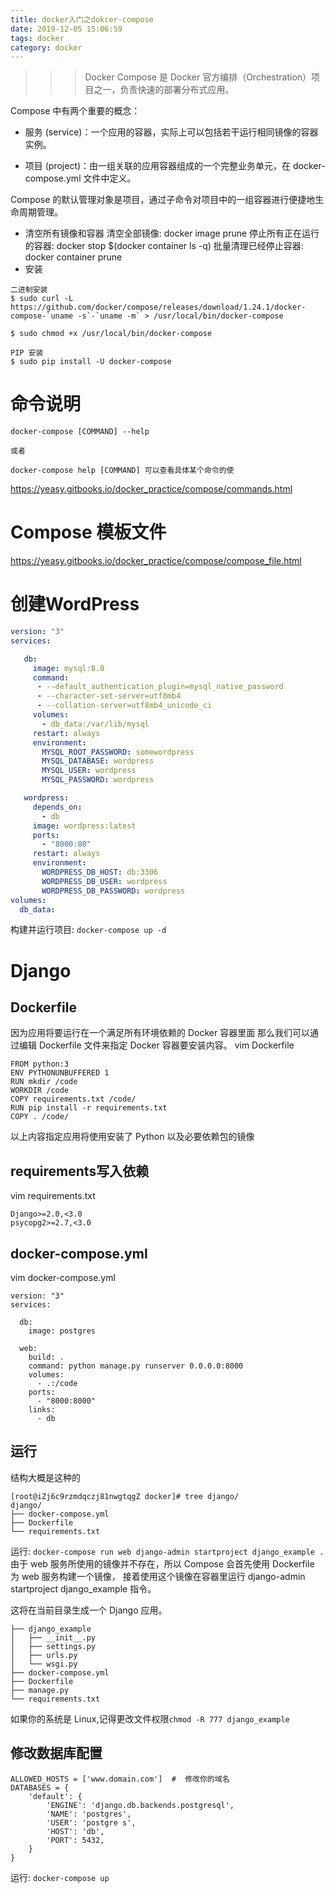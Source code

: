 ```yaml
---
title: docker入门之dokcer-compose
date: 2019-12-05 15:06:59
tags: docker
category: docker
---
```

>>> Docker Compose 是 Docker 官方编排（Orchestration）项目之一，负责快速的部署分布式应用。

Compose 中有两个重要的概念：

* 服务 (service)：一个应用的容器，实际上可以包括若干运行相同镜像的容器实例。

* 项目 (project)：由一组关联的应用容器组成的一个完整业务单元，在 docker-compose.yml 文件中定义。

Compose 的默认管理对象是项目，通过子命令对项目中的一组容器进行便捷地生命周期管理。

* 清空所有镜像和容器
  清空全部镜像: docker image prune
  停止所有正在运行的容器: docker stop $(docker container ls -q)
  批量清理已经停止容器: docker container prune
* 安装
```
二进制安装
$ sudo curl -L https://github.com/docker/compose/releases/download/1.24.1/docker-compose-`uname -s`-`uname -m` > /usr/local/bin/docker-compose

$ sudo chmod +x /usr/local/bin/docker-compose

PIP 安装
$ sudo pip install -U docker-compose
```
# 命令说明

```
docker-compose [COMMAND] --help 

或者 

docker-compose help [COMMAND] 可以查看具体某个命令的使
```
https://yeasy.gitbooks.io/docker_practice/compose/commands.html

# Compose 模板文件
https://yeasy.gitbooks.io/docker_practice/compose/compose_file.html

# 创建WordPress
```yaml
version: "3"
services:

   db:
     image: mysql:8.0
     command:
      - --default_authentication_plugin=mysql_native_password
      - --character-set-server=utf8mb4
      - --collation-server=utf8mb4_unicode_ci     
     volumes:
       - db_data:/var/lib/mysql
     restart: always
     environment:
       MYSQL_ROOT_PASSWORD: somewordpress
       MYSQL_DATABASE: wordpress
       MYSQL_USER: wordpress
       MYSQL_PASSWORD: wordpress

   wordpress:
     depends_on:
       - db
     image: wordpress:latest
     ports:
       - "8000:80"
     restart: always
     environment:
       WORDPRESS_DB_HOST: db:3306
       WORDPRESS_DB_USER: wordpress
       WORDPRESS_DB_PASSWORD: wordpress
volumes:
  db_data:
```

构建并运行项目: `docker-compose up -d`

# Django
## Dockerfile
因为应用将要运行在一个满足所有环境依赖的 Docker 容器里面
那么我们可以通过编辑 Dockerfile 文件来指定 Docker 容器要安装内容。
vim Dockerfile
```
FROM python:3
ENV PYTHONUNBUFFERED 1
RUN mkdir /code
WORKDIR /code
COPY requirements.txt /code/
RUN pip install -r requirements.txt
COPY . /code/
```

以上内容指定应用将使用安装了 Python 以及必要依赖包的镜像
## requirements写入依赖
vim requirements.txt
```
Django>=2.0,<3.0
psycopg2>=2.7,<3.0
```

## docker-compose.yml
vim docker-compose.yml
```
version: "3"
services:

  db:
    image: postgres

  web:
    build: .
    command: python manage.py runserver 0.0.0.0:8000
    volumes:
      - .:/code
    ports:
      - "8000:8000"
    links:
      - db
```

## 运行
结构大概是这种的
```
[root@iZj6c9rzmdqczj81nwgtqgZ docker]# tree django/
django/
├── docker-compose.yml
├── Dockerfile
└── requirements.txt
```

运行: `docker-compose run web django-admin startproject django_example .`
由于 web 服务所使用的镜像并不存在，所以 Compose 会首先使用 Dockerfile 为 web 服务构建一个镜像，
接着使用这个镜像在容器里运行 django-admin startproject django_example 指令。

这将在当前目录生成一个 Django 应用。
 ```
 ├── django_example
 │   ├── __init__.py
 │   ├── settings.py
 │   ├── urls.py
 │   └── wsgi.py
 ├── docker-compose.yml
 ├── Dockerfile
 ├── manage.py
 └── requirements.txt
 ```
 如果你的系统是 Linux,记得更改文件权限`chmod -R 777 django_example`
 
 ## 修改数据库配置
 ```
 ALLOWED_HOSTS = ['www.domain.com']  #  修改你的域名
 DATABASES = {
     'default': {
         'ENGINE': 'django.db.backends.postgresql',
         'NAME': 'postgres',
         'USER': 'postgre s',
         'HOST': 'db',
         'PORT': 5432,
     }
 }
 ```
 
 运行: `docker-compose up`